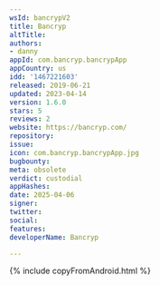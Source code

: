 ```yaml
---
wsId: bancrypV2
title: Bancryp
altTitle: 
authors:
- danny
appId: com.bancryp.bancrypApp
appCountry: us
idd: '1467221603'
released: 2019-06-21
updated: 2023-04-14
version: 1.6.0
stars: 5
reviews: 2
website: https://bancryp.com/
repository: 
issue: 
icon: com.bancryp.bancrypApp.jpg
bugbounty: 
meta: obsolete
verdict: custodial
appHashes: 
date: 2025-04-06
signer: 
twitter: 
social: 
features: 
developerName: Bancryp

---
```


{% include copyFromAndroid.html %}
